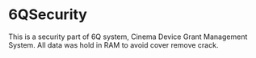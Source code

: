 # 6QSecurity
This is a security part of 6Q system, Cinema Device Grant Management System. All data was hold in RAM to avoid cover remove crack.
